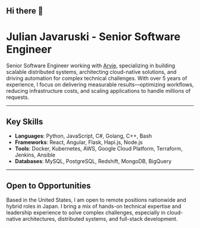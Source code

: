## Hi there 👋

# Julian Javaruski - Senior Software Engineer  

Senior Software Engineer working with [Arvie](https://arvie.com), specializing in building scalable distributed systems, architecting cloud-native solutions, and driving automation for complex technical challenges. With over 5 years of experience, I focus on delivering measurable results—optimizing workflows, reducing infrastructure costs, and scaling applications to handle millions of requests.

---

## Key Skills  

- **Languages**: Python, JavaScript, C#, Golang, C++, Bash  
- **Frameworks**: React, Angular, Flask, Hapi.js, Node.js  
- **Tools**: Docker, Kubernetes, AWS, Google Cloud Platform, Terraform, Jenkins, Ansible  
- **Databases**: MySQL, PostgreSQL, Redshift, MongoDB, BigQuery  

---

## Open to Opportunities  

Based in the United States, I am open to remote positions nationwide and hybrid roles in Japan. I bring a mix of hands-on technical expertise and leadership experience to solve complex challenges, especially in cloud-native architectures, distributed systems, and full-stack development. 

